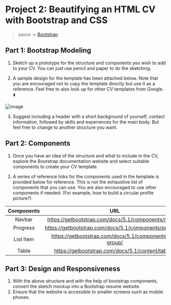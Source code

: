 # Project 2: Beautifying an HTML CV with Bootstrap and CSS

> sauce → [Bootstrap](https://getbootstrap.com/)

## Part 1: Bootstrap Modeling

1. Sketch up a prototype for the structure and components you wish to add to your CV. You can just use pencil and paper to do the sketching.

2. A sample design for the template has been attached below. Note that you are encouraged not to copy the template directly but use it as a reference. Feel free to also look up for other CV templates from Google. ⬇️

![image](https://user-images.githubusercontent.com/89834315/201578961-0bdb030a-8055-4521-be25-555a7d8db4d6.png)

3. Suggest including a header with a short background of yourself, contact information, followed by skills and experiences for the main body. But feel free to change to another structure you want.

## Part 2: Components

1.	Once you have an idea of the structure and what to include in the CV, explore the Bootstrap documentation website and select suitable components to create your CV template.

2.	A series of reference links for the components used in the template is provided below for reference. This is not the exhaustive list of components that you can use. You are also encouraged to use other components if needed. (For example, how to build a circular profile picture?)

| Components  | URL  |
|:-:|:-:|
| Navbar  | https://getbootstrap.com/docs/5.1/components/navbar/  |
| Progress  | https://getbootstrap.com/docs/5.1/components/progress/  |
| List Item  | https://getbootstrap.com/docs/5.1/components/list-group/  |
| Table  | https://getbootstrap.com/docs/5.1/content/tables/  |

## Part 3: Design and Responsiveness

1.	With the above structure and with the help of bootstrap components, convert the sketch mockup into a Bootstrap resume website.
2.	Ensure that the website is accessible to smaller screens such as mobile phones.
